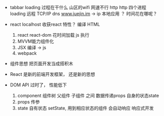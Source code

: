 -  tabbar loading 过程在干什么
  山区的wifi   网速不行  http
  http  四个进程   loading  远程   TCP/IP  dns  www.juejin.im -> ip
  本地应用   ？   时间花在哪呢？
- react   localhost  收获react 特性？
  编译  HTML

  1. react react-dom  花时间加载   js   执行
  2. MVVM能力组件化
  3. JSX 编译 -> js
  4. webpack

- 组件思想   把页面开发当成搭积木

- React 是新的前端开发框架， 还是新的思想
- DOM API  过时了， 性能低下
  1. component 组件树   父组件  子组件 之间 
      数据传递props 自身的状态state
  2. props  传参
  3. state 自有状态   setState, 用到相应状态的组件
    会自动响应      响应式开发
